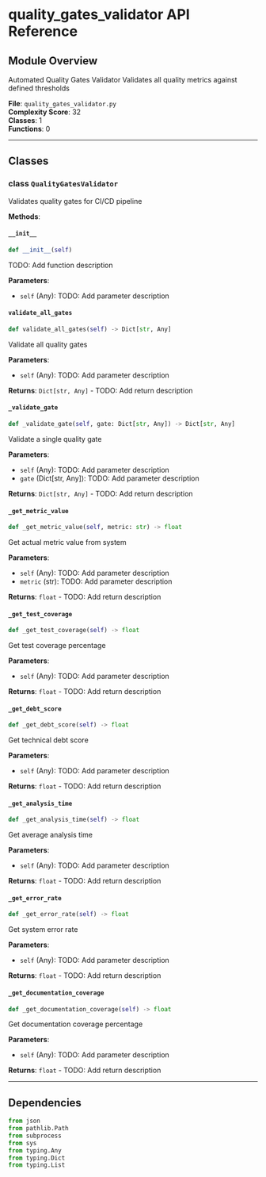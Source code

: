 # quality_gates_validator API Reference

## Module Overview
Automated Quality Gates Validator
Validates all quality metrics against defined thresholds

**File**: `quality_gates_validator.py`  
**Complexity Score**: 32  
**Classes**: 1  
**Functions**: 0

---

## Classes

### class `QualityGatesValidator`

Validates quality gates for CI/CD pipeline

**Methods**:

#### `__init__`

```python
def __init__(self)
```

TODO: Add function description

**Parameters**:
- `self` (Any): TODO: Add parameter description

#### `validate_all_gates`

```python
def validate_all_gates(self) -> Dict[str, Any]
```

Validate all quality gates

**Parameters**:
- `self` (Any): TODO: Add parameter description

**Returns**: `Dict[str, Any]` - TODO: Add return description

#### `_validate_gate`

```python
def _validate_gate(self, gate: Dict[str, Any]) -> Dict[str, Any]
```

Validate a single quality gate

**Parameters**:
- `self` (Any): TODO: Add parameter description
- `gate` (Dict[str, Any]): TODO: Add parameter description

**Returns**: `Dict[str, Any]` - TODO: Add return description

#### `_get_metric_value`

```python
def _get_metric_value(self, metric: str) -> float
```

Get actual metric value from system

**Parameters**:
- `self` (Any): TODO: Add parameter description
- `metric` (str): TODO: Add parameter description

**Returns**: `float` - TODO: Add return description

#### `_get_test_coverage`

```python
def _get_test_coverage(self) -> float
```

Get test coverage percentage

**Parameters**:
- `self` (Any): TODO: Add parameter description

**Returns**: `float` - TODO: Add return description

#### `_get_debt_score`

```python
def _get_debt_score(self) -> float
```

Get technical debt score

**Parameters**:
- `self` (Any): TODO: Add parameter description

**Returns**: `float` - TODO: Add return description

#### `_get_analysis_time`

```python
def _get_analysis_time(self) -> float
```

Get average analysis time

**Parameters**:
- `self` (Any): TODO: Add parameter description

**Returns**: `float` - TODO: Add return description

#### `_get_error_rate`

```python
def _get_error_rate(self) -> float
```

Get system error rate

**Parameters**:
- `self` (Any): TODO: Add parameter description

**Returns**: `float` - TODO: Add return description

#### `_get_documentation_coverage`

```python
def _get_documentation_coverage(self) -> float
```

Get documentation coverage percentage

**Parameters**:
- `self` (Any): TODO: Add parameter description

**Returns**: `float` - TODO: Add return description

---

## Dependencies

```python
from json
from pathlib.Path
from subprocess
from sys
from typing.Any
from typing.Dict
from typing.List
```

